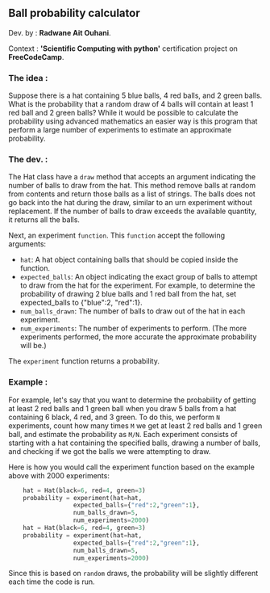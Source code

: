 
## Ball probability calculator

Dev. by : **Radwane Ait Ouhani**.

Context : **'Scientific Computing with python'** certification project on **FreeCodeCamp**.

### The idea :

 Suppose there is a hat containing 5 blue balls, 4 red balls, and 2 green balls. What is 
 the probability that a random draw of 4 balls will contain at least 1 red ball and 2 green
 balls? While it would be possible to calculate the probability using advanced mathematics
 an easier way is this program that perform a large number of experiments to estimate
 an approximate probability.

### The dev. :

 The Hat class have a `draw` method that accepts an argument indicating the number
 of balls to draw from the hat. This method remove balls at random from contents 
 and return those balls as a list of strings. The balls does not go back into the hat
 during the draw, similar to an urn experiment without replacement. If the number of balls
 to draw exceeds the available quantity, it returns all the balls.

Next, an experiment `function`. 
This `function`  accept the following arguments:

* `hat`: A hat object containing balls that should be copied inside the function.
* `expected_balls`: An object indicating the exact group of balls to attempt to draw from the hat for the experiment. For example, to determine the probability of drawing 2 blue balls and 1 red ball from the hat, set expected_balls to {"blue":2, "red":1}.
* `num_balls_drawn`: The number of balls to draw out of the hat in each experiment.
* `num_experiments`: The number of experiments to perform. (The more experiments performed, the more accurate the approximate probability will be.)

The `experiment` function returns a probability.

### Example :

For example, let's say that you want to determine the probability of getting at least 2 
red balls and 1 green ball when you draw 5 balls from a hat containing 6 black, 4 red, 
and 3 green. To do this, we perform `N` experiments, count how many times `M` we get at least 
2 red balls and 1 green ball, and estimate the probability as `M/N`. Each experiment 
consists of starting with a hat containing the specified balls, drawing a number of balls,
and checking if we got the balls we were attempting to draw.

Here is how you would call the experiment function based on the example above with 2000
experiments:
```py
    hat = Hat(black=6, red=4, green=3)
    probability = experiment(hat=hat, 
                  expected_balls={"red":2,"green":1},
                  num_balls_drawn=5,
                  num_experiments=2000)
    hat = Hat(black=6, red=4, green=3)
    probability = experiment(hat=hat, 
                  expected_balls={"red":2,"green":1},
                  num_balls_drawn=5,
                  num_experiments=2000)
```

Since this is based on `random` draws, the probability will be slightly different each time the code is run.

